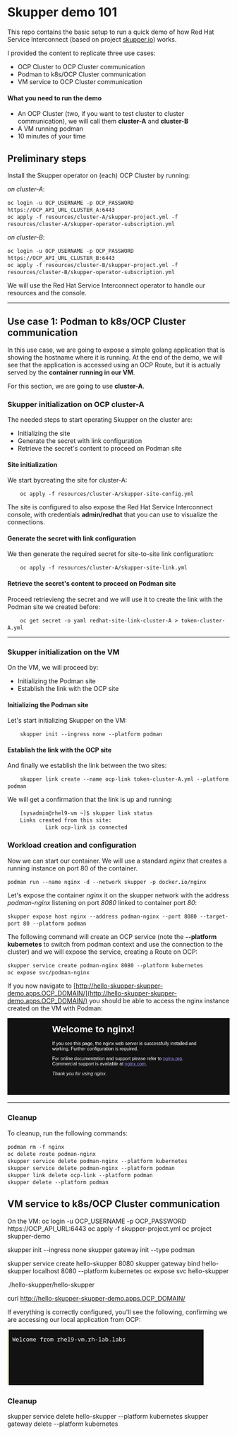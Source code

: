 # Skupper demo 101

This repo contains the basic setup to run a quick demo of how Red Hat Service Interconnect (based on project [skupper.io](skupper.io)) works.

I provided the content to replicate three use cases:

- OCP Cluster to OCP Cluster communication
- Podman to k8s/OCP Cluster communication
- VM service to OCP Cluster communication

#### What you need to run the demo

- An OCP Cluster (two, if you want to test cluster to cluster communication), we will call them **cluster-A** and **cluster-B**
- A VM running podman
- 10 minutes of your time

## Preliminary steps

Install the Skupper operator on (each) OCP Cluster by running:

_*on cluster-A*_:

    oc login -u OCP_USERNAME -p OCP_PASSWORD https://OCP_API_URL_CLUSTER_A:6443
    oc apply -f resources/cluster-A/skupper-project.yml -f resources/cluster-A/skupper-operator-subscription.yml

_*on cluster-B*_:

    oc login -u OCP_USERNAME -p OCP_PASSWORD https://OCP_API_URL_CLUSTER_B:6443
    oc apply -f resources/cluster-B/skupper-project.yml -f resources/cluster-B/skupper-operator-subscription.yml

We will use the Red Hat Service Interconnect operator to handle our resources and the console.

---

## Use case 1: Podman to k8s/OCP Cluster communication

In this use case, we are going to expose a simple golang application that is showing the hostname where it is running.
At the end of the demo, we will see that the application is accessed using an OCP Route, but it is actually served by the **container running in our VM**.

For this section, we are going to use **cluster-A**.

### Skupper initialization on OCP cluster-A

The needed steps to start operating Skupper on the cluster are:

- Initializing the site
- Generate the secret with link configuration
- Retrieve the secret's content to proceed on Podman site

#### Site initialization

We start bycreating the site for cluster-A:

```shell
    oc apply -f resources/cluster-A/skupper-site-config.yml
```

The site is configured to also expose the Red Hat Service Interconnect console, with credentials **admin/redhat** that you can use to visualize the connections.

#### Generate the secret with link configuration

We then generate the required secret for site-to-site link configuration:

```shell
    oc apply -f resources/cluster-A/skupper-site-link.yml
```

#### Retrieve the secret's content to proceed on Podman site

Proceed retrievieng the secret and we will use it to create the link with the Podman site we created before:

```shell
    oc get secret -o yaml redhat-site-link-cluster-A > token-cluster-A.yml
```

---

### Skupper initialization on the VM

On the VM, we will proceed by:

- Initializing the Podman site
- Establish the link with the OCP site

#### Initializing the Podman site

Let's start initializing Skupper on the VM:

```shell
    skupper init --ingress none --platform podman
```

#### Establish the link with the OCP site

And finally we establish the link between the two sites:

```shell
    skupper link create --name ocp-link token-cluster-A.yml --platform podman
```

We will get a confirmation that the link is up and running:

```shell
    [sysadmin@rhel9-vm ~]$ skupper link status
    Links created from this site:
            Link ocp-link is connected
```

### Workload creation and configuration

Now we can start our container. We will use a standard _nginx_ that creates a running instance on port 80 of the container.

```shell
podman run --name nginx -d --network skupper -p docker.io/nginx
```

Let's expose the container _nginx_ it on the skupper network with the address _podman-nginx_ listening on port _8080_ linked to container port _80_:

```shell
skupper expose host nginx --address podman-nginx --port 8080 --target-port 80 --platform podman
```

The following command will create an OCP service (note the **--platform kubernetes** to switch from podman context and use the connection to the cluster) and we will expose the service, creating a Route on OCP:

```shell
skupper service create podman-nginx 8080 --platform kubernetes
oc expose svc/podman-nginx
```

If you now navigate to [http://hello-skupper-skupper-demo.apps.OCP_DOMAIN/](http://hello-skupper-skupper-demo.apps.OCP_DOMAIN/) you should be able to access the nginx instance created on the VM with Podman:

![](_assets/hello-nginx.png)

---

### Cleanup

To cleanup, run the following commands:

```shell
podman rm -f nginx
oc delete route podman-nginx
skupper service delete podman-nginx --platform kubernetes
skupper service delete podman-nginx --platform podman
skupper link delete ocp-link --platform podman
skupper delete --platform podman
```

## VM service to k8s/OCP Cluster communication

On the VM:
oc login -u OCP_USERNAME -p OCP_PASSWORD https://OCP_API_URL:6443
oc apply -f skupper-project.yml
oc project skupper-demo

skupper init --ingress none
skupper gateway init --type podman

skupper service create hello-skupper 8080
skupper gateway bind hello-skupper localhost 8080 --platform kubernetes
oc expose svc hello-skupper

./hello-skupper/hello-skupper

curl http://hello-skupper-skupper-demo.apps.OCP_DOMAIN/

If everything is correctly configured, you'll see the following, confirming we are accessing our local application from OCP:

![](_assets/hello-skupper.png)

### Cleanup

skupper service delete hello-skupper --platform kubernetes
skupper gateway delete --platform kubernetes
